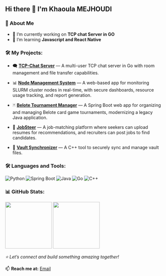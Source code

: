 ## Hi there 👋 I'm Khaoula MEJHOUDI

### 🚀 About Me
- 🔭 I’m currently working on **TCP chat Server in GO**
- 🌱 I’m learning **Javascript and React Native**

### 🛠️ My Projects:
- 🗨️ **[TCP-Chat Server](https://github.com/imaneimrh/TCP-Chat_Server)** — A multi-user TCP chat server in Go with room management and file transfer capabilities.
  
- 📊 **[Node Management System](https://github.com/Douae-MEJHOUDI/Node_Management)** — A web-based app for monitoring SLURM cluster nodes in real-time, with secure dashboards, resource usage tracking, and report generation.

- 🃏 **[Belote Tournament Manager](https://github.com/Douae-MEJHOUDI/Belote_Refactory)** — A Spring Boot web app for organizing and managing Belote card game tournaments, modernizing a legacy Java application.

- 💼 **[JobSteer](https://github.com/Douae-MEJHOUDI/JobSteer)** — A job-matching platform where seekers can upload resumes for recommendations, and recruiters can post jobs to find candidates.

- 🔐 **[Vault Synchronizer](https://github.com/Douae-MEJHOUDI/Vault-Synchronizer)** — A C++ tool to securely sync and manage vault files.

### 🛠️ Languages and Tools:
![Python](https://img.shields.io/badge/-Python-3776AB?logo=python&logoColor=white&style=flat)
![Spring Boot](https://img.shields.io/badge/-Spring%20Boot-6DB33F?logo=springboot&logoColor=white&style=flat)
![Java](https://img.shields.io/badge/-Java-007396?logo=java&logoColor=white&style=flat)
![Go](https://img.shields.io/badge/-Go-00ADD8?logo=go&logoColor=white&style=flat)
![C++](https://img.shields.io/badge/-C++-00599C?logo=c%2B%2B&logoColor=white&style=flat)

### 📊 GitHub Stats:
<div align="left">
<a>
  <img src="https://github-readme-stats.vercel.app/api?username=Douae-MEJHOUDI&theme=tokyonight&show_icons=true" height=150 />
</a>
<a>
  <img src="https://github-readme-stats.vercel.app/api/top-langs/?username=Douae-MEJHOUDI&langs_count=5&theme=tokyonight" height=150 />
</a>
</div>

_⭐️ Let’s connect and build something amazing together!_

📫 **Reach me at:**  [Email](khaoula.mejhoudi@um6p.ma)

